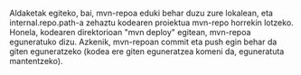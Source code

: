 Aldaketak egiteko, bai, mvn-repoa eduki behar duzu zure lokalean, eta internal.repo.path-a zehaztu kodearen proiektua mvn-repo horrekin lotzeko. Honela, kodearen direktorioan "mvn deploy" egitean, mvn-repoa eguneratuko dizu. Azkenik, mvn-repoan commit eta push egin behar da giten eguneratzeko (kodea ere giten eguneratzea komeni da, eguneratuta mantentzeko).

